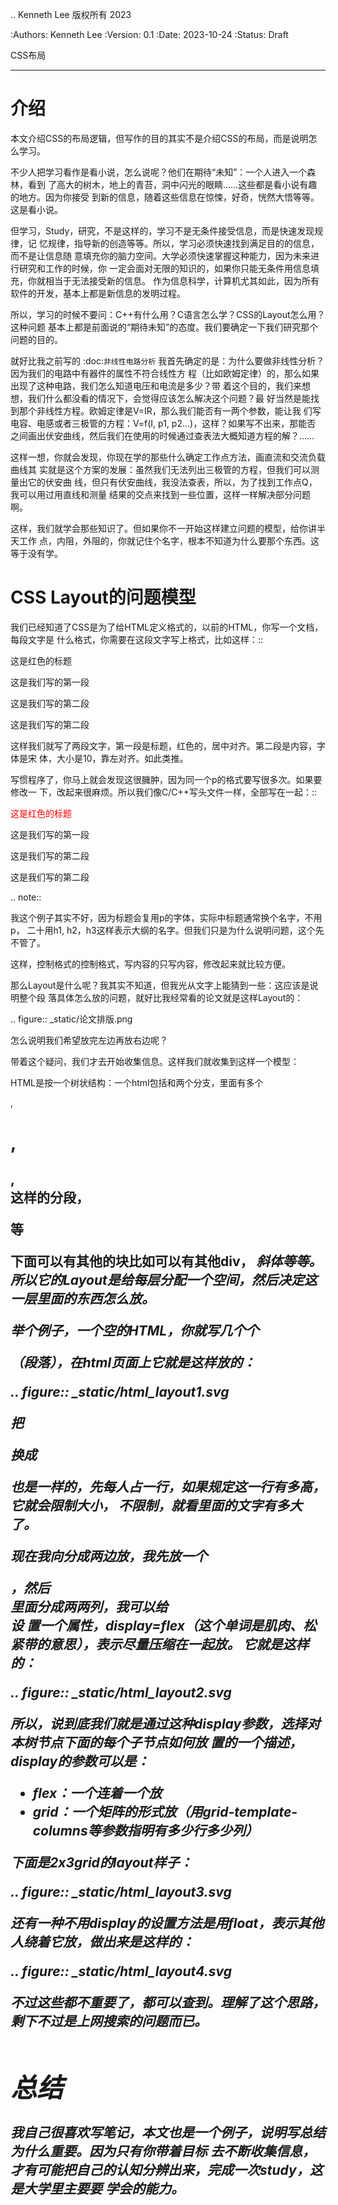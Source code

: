 .. Kenneth Lee 版权所有 2023

:Authors: Kenneth Lee
:Version: 0.1
:Date: 2023-10-24
:Status: Draft

CSS布局
*******

介绍
====

本文介绍CSS的布局逻辑，但写作的目的其实不是介绍CSS的布局，而是说明怎么学习。

不少人把学习看作是看小说，怎么说呢？他们在期待“未知”：一个人进入一个森林，看到
了高大的树木，地上的青苔，洞中闪光的眼睛……这些都是看小说有趣的地方。因为你接受
到新的信息，随着这些信息在惊悚，好奇，恍然大悟等等。这是看小说。

但学习，Study，研究，不是这样的，学习不是无条件接受信息，而是快速发现规律，记
忆规律，指导新的创造等等。所以，学习必须快速找到满足目的的信息，而不是让信息随
意填充你的脑力空间。大学必须快速掌握这种能力，因为未来进行研究和工作的时候，你
一定会面对无限的知识的，如果你只能无条件用信息填充，你就相当于无法接受新的信息。
作为信息科学，计算机尤其如此，因为所有软件的开发，基本上都是新信息的发明过程。

所以，学习的时候不要问：C++有什么用？C语言怎么学？CSS的Layout怎么用？这种问题
基本上都是前面说的“期待未知”的态度。我们要确定一下我们研究那个问题的目的。

就好比我之前写的
:doc:`非线性电路分析`
我首先确定的是：为什么要做非线性分析？因为我们的电路中有器件的属性不符合线性方
程（比如欧姆定律）的，那么如果出现了这种电路，我们怎么知道电压和电流是多少？带
着这个目的，我们来想想，我们什么都没看的情况下，会觉得应该怎么解决这个问题？最
好当然是能找到那个非线性方程。欧姆定律是V=IR，那么我们能否有一两个参数，能让我
们写电容、电感或者三极管的方程：V=f(I, p1, p2...)，这样？如果写不出来，那能否
之间画出伏安曲线，然后我们在使用的时候通过查表法大概知道方程的解？……

这样一想，你就会发现，你现在学的那些什么确定工作点方法，画直流和交流负载曲线其
实就是这个方案的发展：虽然我们无法列出三极管的方程，但我们可以测量出它的伏安曲
线，但只有伏安曲线，我没法查表，所以，为了找到工作点Q，我可以用过用直线和测量
结果的交点来找到一些位置，这样一样解决部分问题啊。

这样，我们就学会那些知识了。但如果你不一开始这样建立问题的模型，给你讲半天工作
点，内阻，外阻的，你就记住个名字，根本不知道为什么要那个东西。这等于没有学。

CSS Layout的问题模型
====================

我们已经知道了CSS是为了给HTML定义格式的，以前的HTML，你写一个文档，每段文字是
什么格式，你需要在这段文字写上格式，比如这样：::

  <p color='red', align='centere'>这是红色的标题</p>
  <p font='宋体', fontsize='10', align='left'>这是我们写的第一段</p>
  <p font='宋体', fontsize='10', align='left'>这是我们写的第二段</p>
  <p font='宋体', fontsize='12', align='left'>这是我们写的第二段</p>

这样我们就写了两段文字，第一段是标题，红色的，居中对齐。第二段是内容，字体是宋
体，大小是10，靠左对齐。如此类推。

写惯程序了，你马上就会发现这很臃肿，因为同一个p的格式要写很多次。如果要修改一
下，改起来很麻烦。所以我们像C/C++写头文件一样，全部写在一起：::

  <style>
        .title {
                color: red;
                align=center;
        }
        p {
                font: 宋体;
                fontsize: 10
                align=left;
        }
        .bigp {
                fontsize: 12
        }
  </style>
  <p class=title>这是红色的标题</p>
  <p>这是我们写的第一段</p>
  <p>这是我们写的第二段</p>
  <p class=bigp>这是我们写的第二段</p>

.. note::

   我这个例子其实不好，因为标题会复用p的字体，实际中标题通常换个名字，不用p，
   二十用h1, h2，h3这样表示大纲的名字。但我们只是为什么说明问题，这个先不管了。

这样，控制格式的控制格式，写内容的只写内容，修改起来就比较方便。

那么Layout是什么呢？我其实不知道，但我光从文字上能猜到一些：这应该是说明整个段
落具体怎么放的问题，就好比我经常看的论文就是这样Layout的：

.. figure:: _static/论文排版.png

怎么说明我们希望放完左边再放右边呢？

带着这个疑问，我们才去开始收集信息。这样我们就收集到这样一个模型：

HTML是按一个树状结构：一个html包括<head>和<body>两个分支，<body>里面有多个<p>,
<h1>, <h2>, <div>这样的分段，<p>等<div>下面可以有其他的块比如可以有其他div，<i>
斜体等等。所以它的Layout是给每层分配一个空间，然后决定这一层里面的东西怎么放。

举个例子，一个空的HTML，你就写几个个<p>（段落），在html页面上它就是这样放的：

.. figure:: _static/html_layout1.svg

把<p>换成<div>也是一样的，先每人占一行，如果规定这一行有多高，它就会限制大小，
不限制，就看里面的文字有多大了。

现在我向分成两边放，我先放一个<div>，然后<div>里面分成两两列，我可以给<div>设
置一个属性，display=flex（这个单词是肌肉、松紧带的意思），表示尽量压缩在一起放。
它就是这样的：

.. figure:: _static/html_layout2.svg

所以，说到底我们就是通过这种display参数，选择对本树节点下面的每个子节点如何放
置的一个描述，display的参数可以是：

* flex：一个连着一个放
* grid：一个矩阵的形式放（用grid-template-columns等参数指明有多少行多少列）

下面是2x3grid的layout样子：

.. figure:: _static/html_layout3.svg

还有一种不用display的设置方法是用float，表示其他人绕着它放，做出来是这样的：

.. figure:: _static/html_layout4.svg

不过这些都不重要了，都可以查到。理解了这个思路，剩下不过是上网搜索的问题而已。

总结
====

我自己很喜欢写笔记，本文也是一个例子，说明写总结为什么重要。因为只有你带着目标
去不断收集信息，才有可能把自己的认知分辨出来，完成一次study，这是大学里主要要
学会的能力。
